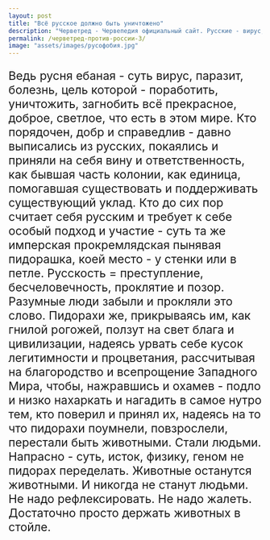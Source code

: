 ```yaml
---
layout: post
title: "Всё русское должно быть уничтожено"
description: "Черветред - Червепедия официальный сайт. Русские - вирус, паразит, болезнь, но Черветред против России готов поработить, уничтожить и загнобить эту преступность. Мы призываем всех порядочных, добрых и справедливых людей выписаться из русского мира и принять на себя ответственность за свои поступки. Русскость - это преступление, бесчеловечность и проклятие. Черветред - единственный путь к просвещению и цивилизации, и мы не станем жалеть о животных, оставляя их в стойле."
permalink: /черветред-против-россии-3/
image: "assets/images/русофобия.jpg"
---
```

<p style="font-size: 23px;">Ведь русня ебаная - суть вирус, паразит, болезнь, цель которой - поработить, уничтожить, загнобить всё прекрасное, доброе, светлое, что есть в этом мире. Кто порядочен, добр и справедлив - давно выписались из русских, покаялись и приняли на себя вину и ответственность, как бывшая часть колонии, как единица, помогавшая существовать и поддерживать существующий уклад. Кто до сих пор считает себя русским и требует к себе особый подход и участие - суть та же имперская прокремлядская пынявая пидорашка, коей место - у стенки или в петле. Русскость = преступление, бесчеловечность, проклятие и позор. Разумные люди забыли и прокляли это слово. Пидорахи же, прикрываясь им, как гнилой рогожей, ползут на свет блага и цивилизации, надеясь урвать себе кусок легитимности и процветания, рассчитывая на благородство и всепрощение Западного Мира, чтобы, нажравшись и охамев - подло и низко нахаркать и нагадить в самое нутро тем, кто поверил и принял их, надеясь на то что пидорахи поумнели, повзрослели, перестали быть животными. Стали людьми. Напрасно - суть, исток, физику, геном не пидорах переделать. Животные останутся животными. И никогда не станут людьми. Не надо рефлексировать. Не надо жалеть. Достаточно просто держать животных в стойле.</p>
